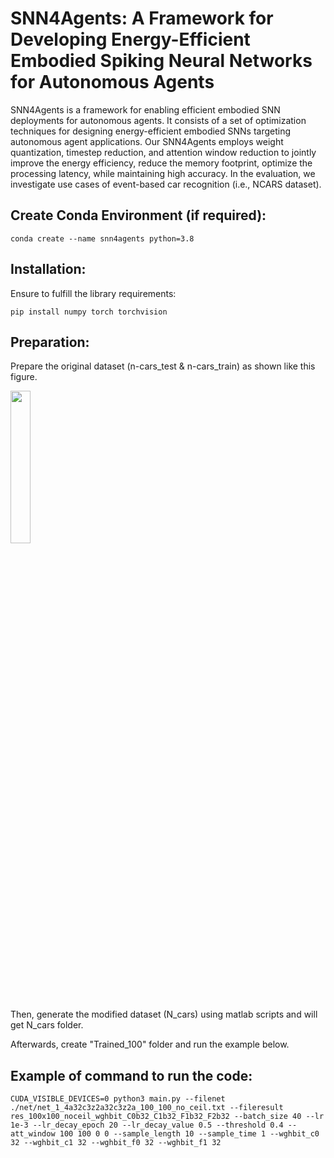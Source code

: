 # SNN4Agents: A Framework for Developing Energy-Efficient Embodied Spiking Neural Networks for Autonomous Agents

SNN4Agents is a framework for enabling efficient embodied SNN deployments for autonomous agents. It consists of a set of optimization techniques for designing energy-efficient embodied SNNs targeting autonomous agent applications. Our SNN4Agents employs weight quantization, timestep reduction, and attention window reduction to jointly improve the energy efficiency, reduce the memory footprint, optimize the processing latency, while maintaining high accuracy. In the evaluation, we investigate use cases of event-based car recognition (i.e., NCARS dataset).

## Create Conda Environment (if required): 
```
conda create --name snn4agents python=3.8
```

## Installation: 
Ensure to fulfill the library requirements:
```
pip install numpy torch torchvision
```

## Preparation: 
Prepare the original dataset (n-cars_test & n-cars_train) as shown like this figure. 
<p align="left"><img width="25%" src="docs/ncars_folders.png"/></p>

Then, generate the modified dataset (N_cars) using matlab scripts and will get N_cars folder.   

Afterwards, create "Trained_100" folder and run the example below.

## Example of command to run the code:
```
CUDA_VISIBLE_DEVICES=0 python3 main.py --filenet ./net/net_1_4a32c3z2a32c3z2a_100_100_no_ceil.txt --fileresult res_100x100_noceil_wghbit_C0b32_C1b32_F1b32_F2b32 --batch_size 40 --lr 1e-3 --lr_decay_epoch 20 --lr_decay_value 0.5 --threshold 0.4 --att_window 100 100 0 0 --sample_length 10 --sample_time 1 --wghbit_c0 32 --wghbit_c1 32 --wghbit_f0 32 --wghbit_f1 32
```

